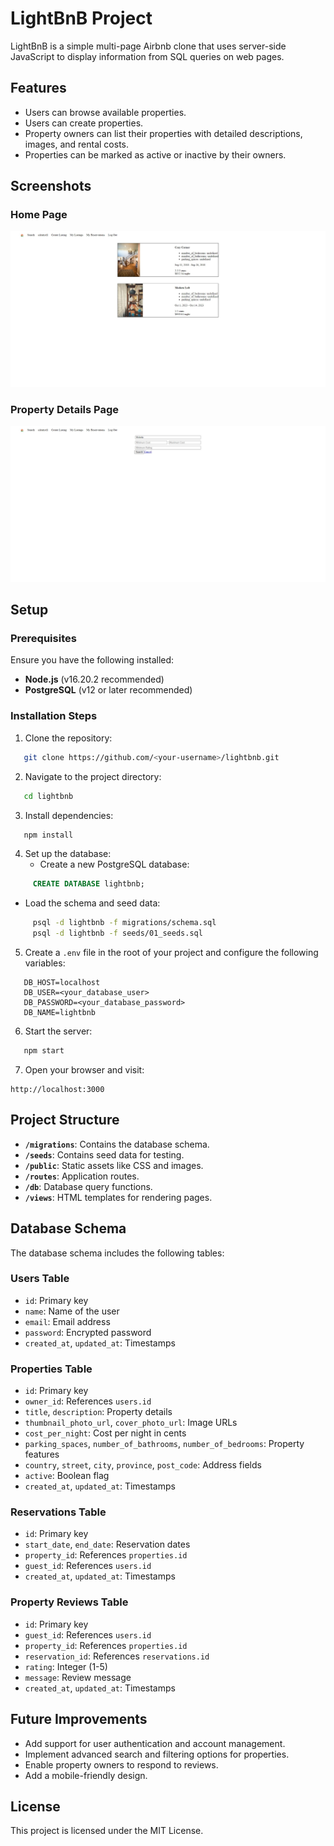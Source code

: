 # LightBnB Project

LightBnB is a simple multi-page Airbnb clone that uses server-side JavaScript to display information from SQL queries on web pages.

## Features
- Users can browse available properties.
- Users can create properties.
- Property owners can list their properties with detailed descriptions, images, and rental costs.
- Properties can be marked as active or inactive by their owners.

## Screenshots

### Home Page
![Home Page](https://github.com/SilentYell/LightBnB/blob/main/images/main_page.jpeg?raw=true)

### Property Details Page
![Search Page](https://github.com/SilentYell/LightBnB/blob/main/images/search.jpeg?raw=true)

## Setup

### Prerequisites
Ensure you have the following installed:
- **Node.js** (v16.20.2 recommended)
- **PostgreSQL** (v12 or later recommended)

### Installation Steps
1. Clone the repository:
```bash
   git clone https://github.com/<your-username>/lightbnb.git
```

2. Navigate to the project directory:
```bash
   cd lightbnb
```

3. Install dependencies:
```bash
   npm install
```

4. Set up the database:
   - Create a new PostgreSQL database:
```sql
     CREATE DATABASE lightbnb;
```
   - Load the schema and seed data:
```bash
     psql -d lightbnb -f migrations/schema.sql
     psql -d lightbnb -f seeds/01_seeds.sql
```

5. Create a `.env` file in the root of your project and configure the following variables:
```env
   DB_HOST=localhost
   DB_USER=<your_database_user>
   DB_PASSWORD=<your_database_password>
   DB_NAME=lightbnb
```

6. Start the server:
```bash
   npm start
```

7. Open your browser and visit:
```
http://localhost:3000
```

## Project Structure
- **`/migrations`**: Contains the database schema.
- **`/seeds`**: Contains seed data for testing.
- **`/public`**: Static assets like CSS and images.
- **`/routes`**: Application routes.
- **`/db`**: Database query functions.
- **`/views`**: HTML templates for rendering pages.

## Database Schema
The database schema includes the following tables:

### Users Table
- `id`: Primary key
- `name`: Name of the user
- `email`: Email address
- `password`: Encrypted password
- `created_at`, `updated_at`: Timestamps

### Properties Table
- `id`: Primary key
- `owner_id`: References `users.id`
- `title`, `description`: Property details
- `thumbnail_photo_url`, `cover_photo_url`: Image URLs
- `cost_per_night`: Cost per night in cents
- `parking_spaces`, `number_of_bathrooms`, `number_of_bedrooms`: Property features
- `country`, `street`, `city`, `province`, `post_code`: Address fields
- `active`: Boolean flag
- `created_at`, `updated_at`: Timestamps

### Reservations Table
- `id`: Primary key
- `start_date`, `end_date`: Reservation dates
- `property_id`: References `properties.id`
- `guest_id`: References `users.id`
- `created_at`, `updated_at`: Timestamps

### Property Reviews Table
- `id`: Primary key
- `guest_id`: References `users.id`
- `property_id`: References `properties.id`
- `reservation_id`: References `reservations.id`
- `rating`: Integer (1-5)
- `message`: Review message
- `created_at`, `updated_at`: Timestamps

## Future Improvements
- Add support for user authentication and account management.
- Implement advanced search and filtering options for properties.
- Enable property owners to respond to reviews.
- Add a mobile-friendly design.

## License
This project is licensed under the MIT License.